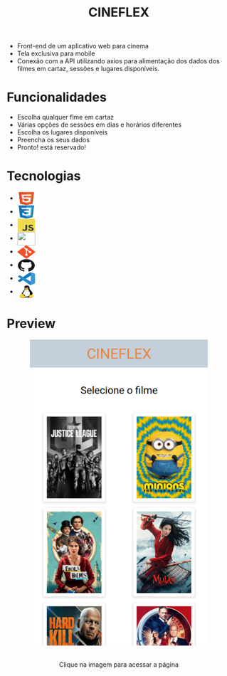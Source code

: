 <div align="center">
  <h1>CINEFLEX</h1>
</div>
<br>
  
- Front-end de um aplicativo web para cinema
  <br>
- Tela exclusiva para mobile
  <br>
- Conexão com a API utilizando axios para alimentação dos dados dos filmes em cartaz, sessões e lugares disponíveis.

# Funcionalidades
- Escolha qualquer flme em cartaz
- Várias opções de sessões em dias e horários diferentes
- Escolha os lugares disponíveis 
- Preencha os seus dados 
- Pronto! está reservado!

# Tecnologias 
- <img align="center" height="30" width="40" src="https://raw.githubusercontent.com/devicons/devicon/master/icons/html5/html5-original.svg">
- <img align="center" height="30" width="40" src="https://raw.githubusercontent.com/devicons/devicon/master/icons/css3/css3-original.svg">
- <img align="center" height="30" width="40" src="https://raw.githubusercontent.com/devicons/devicon/master/icons/javascript/javascript-original.svg">
- <img align="center" height="30" width="40" src="https://cdn.jsdelivr.net/gh/devicons/devicon/icons/react/react-original-wordmark.svg" />
- <img align="center" height="30" width="40" src="https://raw.githubusercontent.com/devicons/devicon/master/icons/git/git-original.svg">
- <img align="center" height="30" width="40" src="https://raw.githubusercontent.com/devicons/devicon/master/icons/github/github-original.svg">
- <img align="center" height="30" width="40" src="https://raw.githubusercontent.com/devicons/devicon/master/icons/vscode/vscode-original.svg">
- <img align="center" height="30" width="40" src="https://raw.githubusercontent.com/devicons/devicon/master/icons/linux/linux-original.svg">


# Preview
<div align="center">
  <a href="http://cineflex-chi.vercel.app/"><img src="./screen.png" width="400"></a>
  <br>
  <br>
  <p>Clique na imagem para acessar a página</p>
</div>
<br>
